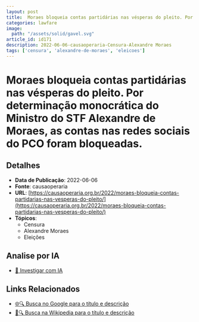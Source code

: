 ```yaml
---
layout: post
title:  Moraes bloqueia contas partidárias nas vésperas do pleito. Por determinação monocrática do Ministro do STF Alexandre de Moraes, as contas nas redes sociais do PCO foram bloqueadas.
categories: lawfare
image: 
  path: "/assets/solid/gavel.svg"
article_id: id171
description: 2022-06-06-causaoperaria-Censura-Alexandre Moraes
tags: ['censura', 'alexandre-de-moraes', 'eleicoes']
---
```


# Moraes bloqueia contas partidárias nas vésperas do pleito. Por determinação monocrática do Ministro do STF Alexandre de Moraes, as contas nas redes sociais do PCO foram bloqueadas.

## Detalhes
- **Data de Publicação**: 2022-06-06
- **Fonte**: causaoperaria
- **URL**: [https://causaoperaria.org.br/2022/moraes-bloqueia-contas-partidarias-nas-vesperas-do-pleito/](https://causaoperaria.org.br/2022/moraes-bloqueia-contas-partidarias-nas-vesperas-do-pleito/)
- **Tópicos**:
  - Censura
  - Alexandre Moraes
  - Eleições

## Analise por IA
- [🤖 Investigar com IA](https://www.perplexity.ai/search?q=%22not%C3%ADcia%20artigo%20Brasil%22%20Moraes%20bloqueia%20contas%20partid%C3%A1rias%20nas%20v%C3%A9speras%20do%20pleito.%20Por%20determina%C3%A7%C3%A3o%20monocr%C3%A1tica%20do%20Ministro%20do%20STF%20Alexandre%20de%20Moraes%2C%20as%20contas%20nas%20redes%20sociais%20do%20PCO%20foram%20bloqueadas.%20causaoperaria%202022-06-06)

## Links Relacionados
- [🌐🔍 Busca no Google para o título e descrição](https://www.google.com/search?q=%22not%C3%ADcia%20artigo%20Brasil%22%20Moraes%20bloqueia%20contas%20partid%C3%A1rias%20nas%20v%C3%A9speras%20do%20pleito.%20Por%20determina%C3%A7%C3%A3o%20monocr%C3%A1tica%20do%20Ministro%20do%20STF%20Alexandre%20de%20Moraes%2C%20as%20contas%20nas%20redes%20sociais%20do%20PCO%20foram%20bloqueadas.%20causaoperaria%202022-06-06)
- [📖🔍 Busca na Wikipedia para o título e descrição](https://pt.wikipedia.org/w/index.php?search=%22not%C3%ADcia%20artigo%20Brasil%22%20Moraes%20bloqueia%20contas%20partid%C3%A1rias%20nas%20v%C3%A9speras%20do%20pleito.%20Por%20determina%C3%A7%C3%A3o%20monocr%C3%A1tica%20do%20Ministro%20do%20STF%20Alexandre%20de%20Moraes%2C%20as%20contas%20nas%20redes%20sociais%20do%20PCO%20foram%20bloqueadas.%20causaoperaria%202022-06-06)

